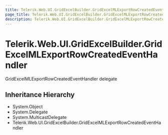 ```yaml
---
title: Telerik.Web.UI.GridExcelBuilder.GridExcelMLExportRowCreatedEventHandler
page_title: Telerik.Web.UI.GridExcelBuilder.GridExcelMLExportRowCreatedEventHandler
description: Telerik.Web.UI.GridExcelBuilder.GridExcelMLExportRowCreatedEventHandler
---
```


# Telerik.Web.UI.GridExcelBuilder.GridExcelMLExportRowCreatedEventHandler

GridExcelMLExportRowCreatedEventHandler delegate

## Inheritance Hierarchy

* System.Object
* System.Delegate
* System.MulticastDelegate
* Telerik.Web.UI.GridExcelBuilder.GridExcelMLExportRowCreatedEventHandler


